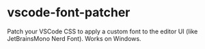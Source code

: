 # vscode-font-patcher
Patch your VSCode CSS to apply a custom font to the editor UI (like JetBrainsMono Nerd Font). Works on Windows.
